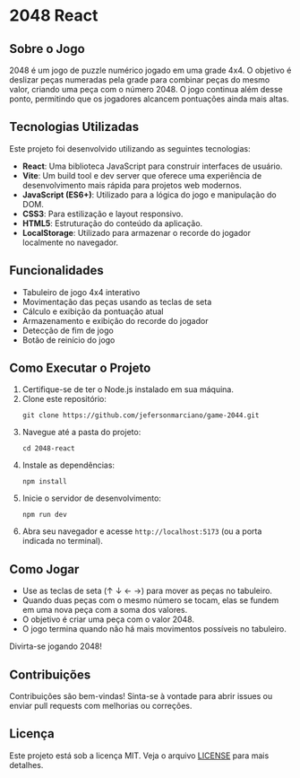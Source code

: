 # 2048 React

## Sobre o Jogo

2048 é um jogo de puzzle numérico jogado em uma grade 4x4. O objetivo é deslizar peças numeradas pela grade para combinar peças do mesmo valor, criando uma peça com o número 2048. O jogo continua além desse ponto, permitindo que os jogadores alcancem pontuações ainda mais altas.

## Tecnologias Utilizadas

Este projeto foi desenvolvido utilizando as seguintes tecnologias:

- **React**: Uma biblioteca JavaScript para construir interfaces de usuário.
- **Vite**: Um build tool e dev server que oferece uma experiência de desenvolvimento mais rápida para projetos web modernos.
- **JavaScript (ES6+)**: Utilizado para a lógica do jogo e manipulação do DOM.
- **CSS3**: Para estilização e layout responsivo.
- **HTML5**: Estruturação do conteúdo da aplicação.
- **LocalStorage**: Utilizado para armazenar o recorde do jogador localmente no navegador.

## Funcionalidades

- Tabuleiro de jogo 4x4 interativo
- Movimentação das peças usando as teclas de seta
- Cálculo e exibição da pontuação atual
- Armazenamento e exibição do recorde do jogador
- Detecção de fim de jogo
- Botão de reinício do jogo

## Como Executar o Projeto

1. Certifique-se de ter o Node.js instalado em sua máquina.
2. Clone este repositório:
   ```
   git clone https://github.com/jefersonmarciano/game-2044.git
   ```
3. Navegue até a pasta do projeto:
   ```
   cd 2048-react
   ```
4. Instale as dependências:
   ```
   npm install
   ```
5. Inicie o servidor de desenvolvimento:
   ```
   npm run dev
   ```
6. Abra seu navegador e acesse `http://localhost:5173` (ou a porta indicada no terminal).

## Como Jogar

- Use as teclas de seta (↑ ↓ ← →) para mover as peças no tabuleiro.
- Quando duas peças com o mesmo número se tocam, elas se fundem em uma nova peça com a soma dos valores.
- O objetivo é criar uma peça com o valor 2048.
- O jogo termina quando não há mais movimentos possíveis no tabuleiro.

Divirta-se jogando 2048!

## Contribuições

Contribuições são bem-vindas! Sinta-se à vontade para abrir issues ou enviar pull requests com melhorias ou correções.

## Licença

Este projeto está sob a licença MIT. Veja o arquivo [LICENSE](LICENSE) para mais detalhes.